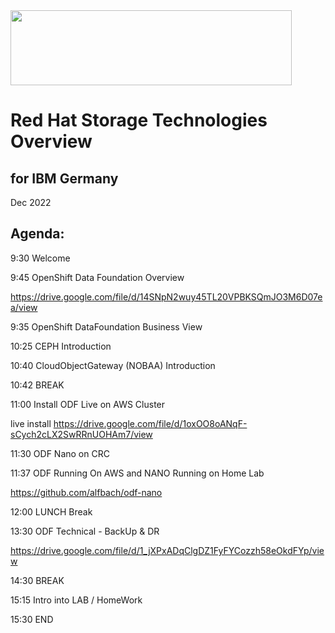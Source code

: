 <img src="https://github.com/alfbach/CEPHandODF4IBM/blob/master/logo.png" width="450" height="120">

# Red Hat Storage Technologies Overview
## for IBM Germany

Dec 2022

## Agenda:

9:30	Welcome

9:45	OpenShift Data Foundation Overview

https://drive.google.com/file/d/14SNpN2wuy45TL20VPBKSQmJO3M6D07ea/view

9:35	OpenShift DataFoundation Business View

10:25	CEPH Introduction

10:40	CloudObjectGateway (NOBAA) Introduction 

10:42	BREAK

11:00	Install ODF Live on AWS Cluster

live install https://drive.google.com/file/d/1oxOO8oANqF-sCych2cLX2SwRRnUOHAm7/view

11:30	ODF Nano on CRC

11:37	ODF Running On AWS and NANO Running on Home Lab

https://github.com/alfbach/odf-nano

12:00	LUNCH Break

13:30	ODF Technical - BackUp & DR

https://drive.google.com/file/d/1_jXPxADqClgDZ1FyFYCozzh58eOkdFYp/view

14:30	BREAK

15:15	Intro into LAB / HomeWork

15:30	END
